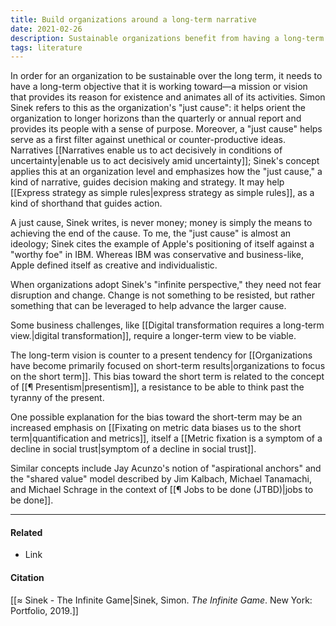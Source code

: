 ```yaml
---
title: Build organizations around a long-term narrative
date: 2021-02-26
description: Sustainable organizations benefit from having a long-term narrative strategy that aligns the organization around a common mission.
tags: literature
---
```


In order for an organization to be sustainable over the long term, it needs to have a long-term objective that it is working toward—a mission or vision that provides its reason for existence and animates all of its activities. Simon Sinek refers to this as the organization's "just cause": it helps orient the organization to longer horizons than the  quarterly or annual report and provides its people with a sense of purpose. Moreover, a "just cause" helps serve as a first filter against unethical or counter-productive ideas. Narratives [[Narratives enable us to act decisively in conditions of uncertainty|enable us to act decisively amid uncertainty]]; Sinek's concept applies this at an organization level and emphasizes how the "just cause," a kind of narrative, guides decision making and strategy. It may help [[Express strategy as simple rules|express strategy as simple rules]], as a kind of shorthand that guides action.

A just cause, Sinek writes, is never money; money is simply the means to achieving the end of the cause. To me, the "just cause" is almost an ideology; Sinek cites the example of Apple's positioning of itself against a "worthy foe" in IBM. Whereas IBM was conservative and business-like, Apple defined itself as creative and individualistic. 

When organizations adopt Sinek's "infinite perspective," they need not fear disruption and change. Change is not something to be resisted, but rather something that can be leveraged to help advance the larger cause. 

Some business challenges, like [[Digital transformation requires a long-term view.|digital transformation]], require a longer-term view to be viable. 

The long-term vision is counter to a present tendency for [[Organizations have become primarily focused on short-term results|organizations to focus on the short term]]. This bias toward the short term is related to the concept of [[¶ Presentism|presentism]], a resistance to be able to think past the tyranny of the present. 

One possible explanation for the bias toward the short-term may be an increased emphasis on [[Fixating on metric data biases us to the short term|quantification and metrics]], itself a [[Metric fixation is a symptom of a decline in social trust|symptom of a decline in social trust]].

Similar concepts include Jay Acunzo's notion of "aspirational anchors" and the "shared value" model described by Jim Kalbach, Michael Tanamachi, and Michael Schrage in the context of [[¶ Jobs to be done (JTBD)|jobs to be done]]. 

---
#### Related
- Link

#### Citation
[[≈ Sinek - The Infinite Game|Sinek, Simon. *The Infinite Game*. New York: Portfolio, 2019.]]
